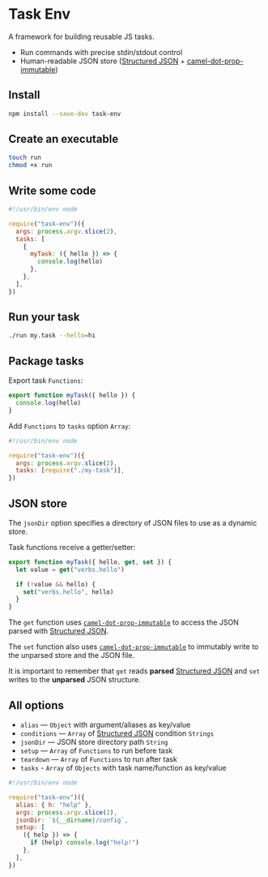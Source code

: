 # Task Env

A framework for building reusable JS tasks.

* Run commands with precise stdin/stdout control
* Human-readable JSON store ([Structured JSON](../structured-json) + [camel-dot-prop-immutable](../camel-dot-prop-immutable))

## Install

```bash
npm install --save-dev task-env
```

## Create an executable

```bash
touch run
chmod +x run
```

## Write some code

```js
#!/usr/bin/env node

require("task-env")({
  args: process.argv.slice(2),
  tasks: [
    {
      myTask: ({ hello }) => {
        console.log(hello)
      },
    },
  ],
})
```

## Run your task

```bash
./run my.task --hello=hi
```

## Package tasks

Export task `Functions`:

```js
export function myTask({ hello }) {
  console.log(hello)
}
```

Add `Functions` to `tasks` option `Array`:

```js
#!/usr/bin/env node

require("task-env")({
  args: process.argv.slice(2),
  tasks: [require("./my-task")],
})
```

## JSON store

The `jsonDir` option specifies a directory of JSON files to use as a dynamic store.

Task functions receive a getter/setter:

```js
export function myTask({ hello, get, set }) {
  let value = get("verbs.hello")

  if (!value && hello) {
    set("verbs.hello", hello)
  }
}
```

The `get` function uses [`camel-dot-prop-immutable`](https://github.com/invrs/camel-dot-prop-immutable) to access the JSON parsed with [Structured JSON](https://github.com/invrs/structured-json).

The `set` function also uses [`camel-dot-prop-immutable`](https://github.com/invrs/camel-dot-prop-immutable) to immutably write to the unparsed store and the JSON file.

It is important to remember that `get` reads **parsed** [Structured JSON](https://github.com/invrs/structured-json) and `set` writes to the **unparsed** JSON structure.

## All options

* `alias` — `Object` with argument/aliases as key/value
* `conditions` — `Array` of [Structured JSON](../structured-json) condition `Strings`
* `jsonDir` — JSON store directory path `String`
* `setup` — `Array` of `Functions` to run before task
* `teardown` — `Array` of `Functions` to run after task
* `tasks` - `Array` of `Objects` with task name/function as key/value

```js
#!/usr/bin/env node

require("task-env")({
  alias: { h: "help" },
  args: process.argv.slice(2),
  jsonDir: `${__dirname}/config`,
  setup: [
    ({ help }) => {
      if (help) console.log("help!")
    },
  ],
})
```
